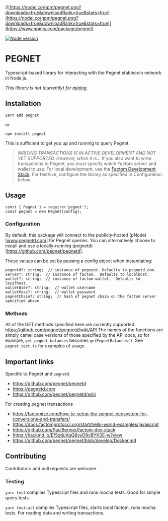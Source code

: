 [![https://nodei.co/npm/pegnet.png?downloads=true&downloadRank=true&stars=true](https://nodei.co/npm/pegnet.png?downloads=true&downloadRank=true&stars=true)](https://www.npmjs.com/package/pegnet)

[![Node version](https://img.shields.io/node/v/pegnet.svg?style=flat)](http://nodejs.org/download/)

# PEGNET

Typescript-based library for interacting with the Pegnet stablecoin network in Node.js.

*This library is not (currently) for [mining](https://github.com/pegnet/PegNet/wiki/Mining).*

## Installation
```
yarn add pegnet
```
or
```
npm install pegnet
```

This is sufficient to get you up and running to query Pegnet.  

>*WRITING TRANSACTIONS IS IN ACTIVE DEVELOPMENT AND NOT YET SUPPORTED. However, when it is...*
> If you also want to write transactions to Pegnet, you must specify which Factom server and wallet to use.  For local development, use the [Factom Development Stack](https://github.com/PaulBernier/factom-dev-stack).  For test/live, configure the library as specified in Configuration below.


## Usage
```
const { Pegnet } = require('pegnet');
const pegnet = new Pegnet(config);
```

### Configuration
By default, this package will connect to the publicly-hosted (pNode)[www.pegnetd.com] for Pegnet queries. You can alternatively choose to install and use a locally-running (pegnetd)[https://github.com/pegnet/pegnetd].

These values can be set by passing a config object when instantiating:

    pegnetd?: string;  // instance of pegnetd. Defaults to pegnetd.com.
    server?: string;  // instance of factom.  Defaults to localhost.
    wallet?: string;  // instance of factom-wallet.  Defaults to localhost.
    walletUser?: string;  // wallet username
    walletPass?: string;  // wallet password
    pegnetChain?: string;  // hash of pegnet chain on the factom server specified above

### Methods
All of the GET methods specified here are currently supported: https://github.com/pegnet/pegnetd/wiki/API
The names of the functions are simply camel case versions of those specified by the API docs, so for example, `get-pegnet-balances` becomes `getPegnetBalances()`.  See `pegnet.test.ts` for examples of usage.

## Important links
Specific to Pegnet and `pegnetd`
- https://github.com/pegnet/pegnetd
- https://pegnetd.com
- https://github.com/pegnet/pegnetd/wiki

For creating pegnet transactions
- https://factomize.com/how-to-setup-the-pegnet-ecosystem-for-conversions-and-transfers/
- https://docs.factomprotocol.org/start/hello-world-examples/javascript
- https://github.com/PaulBernier/factom-dev-stack
- https://hackmd.io/EfSzduXqQ8yyD9vBYK3E-w?view
- https://github.com/pegnet/pegnet/blob/develop/Docker.md


## Contributing
Contributors and pull requests are welcome.

### Testing
`yarn test` compiles Typescript files and runs mocha tests. Good for simple query tests.

`yarn test:all` compiles Typescript files, starts local factom, runs mocha tests.  For reading data and writing transactions.


